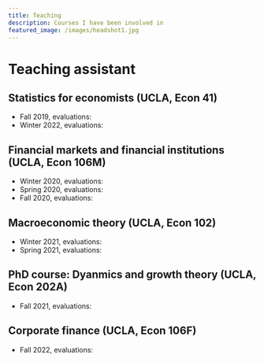 ```yaml
---
title: Teaching
description: Courses I have been involved in
featured_image: /images/headshot1.jpg
---
```


#  Teaching assistant
## Statistics for economists (UCLA, Econ 41)
- Fall 2019, evaluations:
- Winter 2022, evaluations:

## Financial markets and financial institutions (UCLA, Econ 106M)
- Winter 2020, evaluations:
- Spring 2020, evaluations:
- Fall 2020, evaluations:

## Macroeconomic theory (UCLA, Econ 102)
- Winter 2021, evaluations:
- Spring 2021, evaluations:

## PhD course: Dyanmics and growth theory (UCLA, Econ 202A)
- Fall 2021, evaluations:

## Corporate finance (UCLA, Econ 106F)
- Fall 2022, evaluations:
